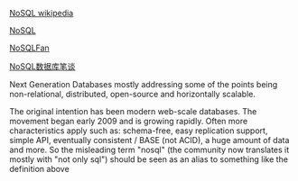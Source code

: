 [NoSQL wikipedia](http://en.wikipedia.org/wiki/NoSQL)

[NoSQL](http://nosql-database.org/)

[NoSQLFan](http://blog.nosqlfan.com/)

[NoSQL数据库笔谈](http://sebug.net/paper/databases/nosql/Nosql.html)

Next Generation Databases mostly addressing some of the points being non-relational, distributed, open-source and horizontally scalable.

The original intention has been modern web-scale databases. The movement began early 2009 and is growing rapidly. Often more characteristics apply such as: schema-free, easy replication support, simple API, eventually consistent / BASE (not ACID), a huge amount of data and more. So the misleading term "nosql" (the community now translates it mostly with "not only sql") should be seen as an alias to something like the definition above
